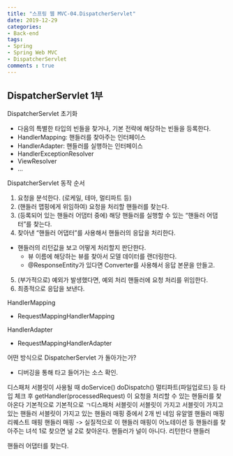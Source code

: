 ```yaml
---
title: "스프링 웹 MVC-04.DispatcherServlet"
date: 2019-12-29
categories: 
- Back-end
tags:
- Spring 
- Spring Web MVC
- DispatcherServlet
comments : true
---
```


## DispatcherServlet 1부

DispatcherServlet 초기화
- 다음의 특별한 타입의 빈들을 찾거나, 기본 전략에 해당하는 빈들을 등록한다.
- HandlerMapping: 핸들러를 찾아주는 인터페이스
- HandlerAdapter: 핸들러를 실행하는 인터페이스
- HandlerExceptionResolver
- ViewResolver
- ...



DispatcherServlet 동작 순서
1. 요청을 분석한다. (로케일, 테마, 멀티파트 등)
2. (핸들러 맵핑에게 위임하여) 요청을 처리할 핸들러를 찾는다. 
3. (등록되어 있는 핸들러 어댑터 중에) 해당 핸들러를 실행할 수 있는 “핸들러 어댑터”를 찾는다.
4. 찾아낸 “핸들러 어댑터”를 사용해서 핸들러의 응답을 처리한다.
  - 핸들러의 리턴값을 보고 어떻게 처리할지 판단한다.
    - 뷰 이름에 해당하는 뷰를 찾아서 모델 데이터를 랜더링한다.
    - @ResponseEntity가 있다면 Converter를 사용해서 응답 본문을 만들고.
5. (부가적으로) 예외가 발생했다면, 예외 처리 핸들러에 요청 처리를 위임한다.
6. 최종적으로 응답을 보낸다.

HandlerMapping
- RequestMappingHandlerMapping

HandlerAdapter
- RequestMappingHandlerAdapter


어떤 방식으로 DispatcherServlet 가 돌아가는가?
- 디버깅을 통해 타고 들어가는 소스 확인.

디스패처 서블릿이 사용될 때
doService()
doDispatch()
멀티파트(파일업로드) 등 타입 체크
후
getHandler(processedRequest)
이 요청을 처리할 수 있는 핸들러를 찾아온다 
기본적으로 
기본적으로 ㄱ디스패처 
서블릿이 
서블릿이 가지고 
서블릿이 가지고 있는 핸들러 
서블릿이 가지고 있는 핸들러 매핑 중에서 
2개 
빈 네임 유알엘 핸들러 매핑
리퀘스트 매핑 핸들러 매핑 -> 실질적으로 이 핸들러 매핑이 어노테이션 등 핸들러를 찾아주는 녀석
1로 찾으면 널
2로 찾아온다.
핸들러가 널이 아니다.
리턴한다 핸들러 

핸들러 어댑터를 찾는다.











